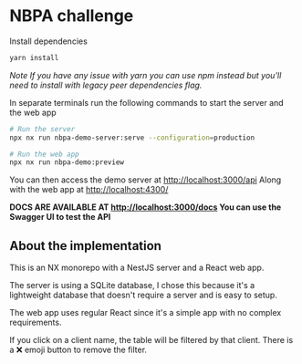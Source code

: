 # NBPA challenge

Install dependencies

```bash
yarn install
```

_Note If you have any issue with yarn you can use npm instead but you'll need to install with legacy peer dependencies flag._

In separate terminals run the following commands to start the server and the web app

```bash
# Run the server
npx nx run nbpa-demo-server:serve --configuration=production

# Run the web app
npx nx run nbpa-demo:preview
```

You can then access the demo server at [http://localhost:3000/api](http://localhost:3000/api)
Along with the web app at [http://localhost:4300/](http://localhost:4300/)

**DOCS ARE AVAILABLE AT [http://localhost:3000/docs](http://localhost:3000/docs) You can use the Swagger UI to test the API**

## About the implementation

This is an NX monorepo with a NestJS server and a React web app.

The server is using a SQLite database, I chose this because it's a lightweight database that doesn't require a server and is easy to setup.

The web app uses regular React since it's a simple app with no complex requirements.

If you click on a client name, the table will be filtered by that client.
There is a ❌ emoji button to remove the filter.
